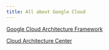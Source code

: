 ```yaml
---
title: All about Google Cloud
---
```


[Google Cloud Architecture Framework](https://cloud.google.com/architecture/framework)

[Cloud Architecture Center](https://cloud.google.com/architecture)
